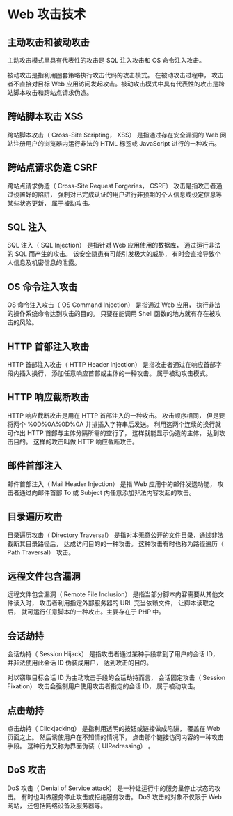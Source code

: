 # Web 攻击技术

## 主动攻击和被动攻击

主动攻击模式里具有代表性的攻击是 SQL 注入攻击和 OS 命令注入攻击。

被动攻击是指利用圈套策略执行攻击代码的攻击模式。 在被动攻击过程中， 攻击者不直接对目标 Web 应用访问发起攻击。被动攻击模式中具有代表性的攻击是跨站脚本攻击和跨站点请求伪造。

## 跨站脚本攻击 XSS

跨站脚本攻击（ Cross-Site Scripting， XSS） 是指通过存在安全漏洞的 Web 网站注册用户的浏览器内运行非法的 HTML 标签或 JavaScript 进行的一种攻击。

## 跨站点请求伪造 CSRF

跨站点请求伪造（ Cross-Site Request Forgeries， CSRF） 攻击是指攻击者通过设置好的陷阱， 强制对已完成认证的用户进行非预期的个人信息或设定信息等某些状态更新， 属于被动攻击。
## SQL 注入

SQL 注入（ SQL Injection） 是指针对 Web 应用使用的数据库， 通过运行非法的 SQL 而产生的攻击。 该安全隐患有可能引发极大的威胁， 有时会直接导致个人信息及机密信息的泄露。

## OS 命令注入攻击

OS 命令注入攻击（ OS Command Injection） 是指通过 Web 应用， 执行非法的操作系统命令达到攻击的目的。 只要在能调用 Shell 函数的地方就有存在被攻击的风险。

## HTTP 首部注入攻击

HTTP 首部注入攻击（ HTTP Header Injection） 是指攻击者通过在响应首部字段内插入换行， 添加任意响应首部或主体的一种攻击。 属于被动攻击模式。

## HTTP 响应截断攻击

HTTP 响应截断攻击是用在 HTTP 首部注入的一种攻击。 攻击顺序相同， 但是要将两个 %0D%0A%0D%0A 并排插入字符串后发送。 利用这两个连续的换行就可作出 HTTP 首部与主体分隔所需的空行了， 这样就能显示伪造的主体， 达到攻击目的。 这样的攻击叫做 HTTP 响应截断攻击。

## 邮件首部注入

邮件首部注入（ Mail Header Injection） 是指 Web 应用中的邮件发送功能， 攻击者通过向邮件首部 To 或 Subject 内任意添加非法内容发起的攻击。

## 目录遍历攻击

目录遍历攻击（ Directory Traversal） 是指对本无意公开的文件目录，通过非法截断其目录路径后， 达成访问目的的一种攻击。 这种攻击有时也称为路径遍历（ Path Traversal） 攻击。

## 远程文件包含漏洞

远程文件包含漏洞（ Remote File Inclusion） 是指当部分脚本内容需要从其他文件读入时， 攻击者利用指定外部服务器的 URL 充当依赖文件， 让脚本读取之后， 就可运行任意脚本的一种攻击。主要存在于 PHP 中。

## 会话劫持

会话劫持（ Session Hijack） 是指攻击者通过某种手段拿到了用户的会话 ID， 并非法使用此会话 ID 伪装成用户， 达到攻击的目的。

对以窃取目标会话 ID 为主动攻击手段的会话劫持而言， 会话固定攻击（ Session Fixation） 攻击会强制用户使用攻击者指定的会话 ID， 属于被动攻击。


## 点击劫持

点击劫持（ Clickjacking） 是指利用透明的按钮或链接做成陷阱， 覆盖在 Web 页面之上。 然后诱使用户在不知情的情况下， 点击那个链接访问内容的一种攻击手段。 这种行为又称为界面伪装（ UIRedressing） 。

## DoS 攻击

DoS 攻击（ Denial of Service attack） 是一种让运行中的服务呈停止状态的攻击。 有时也叫做服务停止攻击或拒绝服务攻击。 DoS 攻击的对象不仅限于 Web 网站， 还包括网络设备及服务器等。
